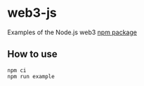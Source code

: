 # web3-js
Examples of the Node.js web3 [npm package](https://www.npmjs.com/package/web3)

## How to use
```shell
npm ci
npm run example
```
